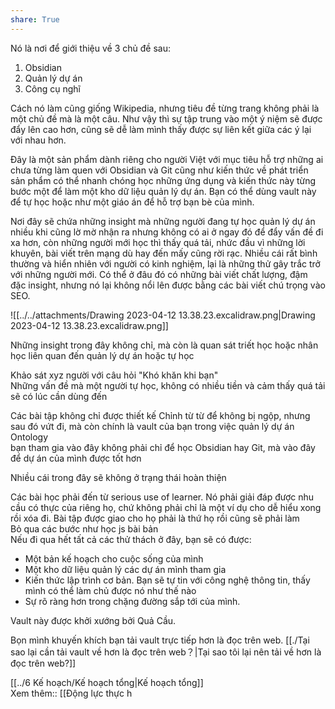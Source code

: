 ```yaml
---  
share: True  
---  
```

Nó là nơi để giới thiệu về 3 chủ đề sau:   
1. Obsidian  
2. Quản lý dự án  
3. Công cụ nghĩ  
  
Cách nó làm cũng giống Wikipedia, nhưng tiêu đề từng trang không phải là một chủ đề mà là một câu. Như vậy thì sự tập trung vào một ý niệm sẽ được đẩy lên cao hơn, cũng sẽ dễ làm mình thấy được sự liên kết giữa các ý lại với nhau hơn.   
  
Đây là một sản phẩm dành riêng cho người Việt với mục tiêu hỗ trợ những ai chưa từng làm quen với Obsidian và Git cũng như kiến thức về phát triển sản phẩm có thể nhanh chóng học những ứng dụng và kiến thức này từng bước một để làm một kho dữ liệu quản lý dự án. Bạn có thể dùng vault này để tự học hoặc như một giáo án để hỗ trợ bạn bè của mình.  
  
Nơi đây sẽ chứa những insight mà những người đang tự học quản lý dự án nhiều khi cũng lờ mờ nhận ra nhưng không có ai ở ngay đó để đẩy vấn đề đi xa hơn, còn những người mới học thì thấy quá tải, nhức đầu vì những lời khuyên, bài viết trên mạng dù hay đến mấy cũng rời rạc. Nhiều cái rất bình thường và hiển nhiên với người có kinh nghiệm, lại là những thử gây trắc trở với những người mới. Có thể ở đâu đó có những bài viết chất lượng, đậm đặc insight, nhưng nó lại  không nổi lên được bằng các bài viết chú trọng vào SEO.  
  
![[../../attachments/Drawing 2023-04-12 13.38.23.excalidraw.png|Drawing 2023-04-12 13.38.23.excalidraw.png]]  
  
Những insight trong đây không chỉ, mà còn là quan sát triết học hoặc nhân học liên quan đến quản lý dự án hoặc tự học  
  
Khảo sát xyz người với câu hỏi "Khó khăn khi bạn"   
Những vấn đề mà một người tự học, không có nhiều tiền và cảm thấy quá tải sẽ có lúc cần dùng đến  
   
Các bài tập không chỉ được thiết kế Chỉnh từ từ để không bị ngộp, nhưng sau đó vứt đi, mà còn chính là vault của bạn trong việc quản lý dự án  
Ontology  
bạn tham gia vào đây không phải chỉ để học Obsidian hay Git, mà vào đây để dự án của mình được tốt hơn  
  
Nhiều cái trong đây sẽ không ở trạng thái hoàn thiện  
    
Các bài học phải đến từ serious use of learner. Nó phải giải đáp được nhu cầu có thực của riêng họ, chứ không phải chỉ là một ví dụ cho dễ hiểu xong rồi xóa đi. Bài tập được giao cho họ phải là thứ họ rồi cũng sẽ phải làm  
Bỏ qua các bước như học js bài bản  
Nếu đi qua hết tất cả các thử thách ở đây, bạn sẽ có được:  
- Một bản kế hoạch cho cuộc sống của mình  
- Một kho dữ liệu quản lý các dự án mình tham gia  
- Kiến thức lập trình cơ bản. Bạn sẽ tự tin với công nghệ thông tin, thấy mình có thể làm chủ được nó như thế nào  
- Sự rõ ràng hơn trong chặng đường sắp tới của mình.  
  
Vault này được khởi xướng bởi Quả Cầu.  
  
Bọn mình khuyến khích bạn tải vault trực tiếp hơn là đọc trên web. [[./Tại sao lại cần tải vault về hơn là đọc trên web？|Tại sao tôi lại nên tải về hơn là đọc trên web?]]   
  
[[../6 Kế hoạch/Kế hoạch tổng|Kế hoạch tổng]]   
Xem thêm:: [[Động lực thực h
